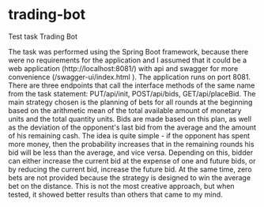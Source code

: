 # trading-bot
Test task Trading Bot

The task was performed using the Spring Boot framework, because there were no requirements for the application 
and I assumed that it could be a web application (http://localhost:8081/) with api and swagger for more convenience (/swagger-ui/index.html ). 
The application runs on port 8081. There are three endpoints that call the interface methods of the same name from the task statement: PUT/api/init, POST/api/bids, GET/api/placeBid. 
The main strategy chosen is the planning of bets for all rounds at the beginning based on the arithmetic mean of the total available amount of monetary units and the total quantity units. 
Bids are made based on this plan, as well as the deviation of the opponent's last bid from the average and the amount of his remaining cash. 
The idea is quite simple - if the opponent has spent more money, then the probability increases that in the remaining rounds his bid will be less than the average, and vice versa. 
Depending on this, bidder can either increase the current bid at the expense of one and future bids, or by reducing the current bid, increase the future bid. 
At the same time, zero bets are not provided because the strategy is designed to win the average bet on the distance. 
This is not the most creative approach, but when tested, it showed better results than others that came to my mind.
